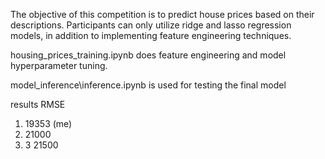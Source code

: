 The objective of this competition is to predict house prices based on their descriptions. Participants can only utilize ridge and lasso regression models, in addition to implementing feature engineering techniques.

housing_prices_training.ipynb does feature engineering and model hyperparameter tuning.

model_inference\inference.ipynb is used for testing the final model

results RMSE
1.  19353 (me)
2. 21000
3. 3 21500
